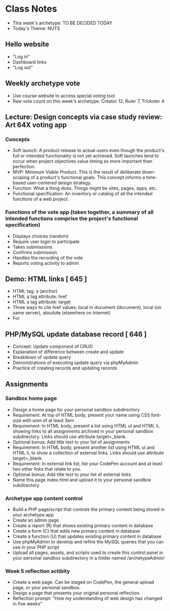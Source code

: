 # Class Notes
- This week's archetype: TO BE DECIDED TODAY
- Today's Theme: NUTS

## Hello website
- "Log in"
- Dashboard links
- "Log out"

## Weekly archetype vote
- Use course website to access special voting tool
- Raw vote count on this week's archetype: Creator 12, Ruler 7, Trickster 4

## Lecture: Design concepts via case study review: Art 64X voting app
### Concepts
- Soft launch: A product release to actual users even though the product's full or intended functionality is not yet achieved. Soft launches tend to occur when project objectives value timing as more important than perfection.
- MVP: Minimum Viable Product. This is the result of deliberate down-scoping of a product's functional goals. This concept informs a time-based user-centered design strategy.
- Function: What a thing does. Things might be sites, pages, apps, etc.
- Functional specification: An inventory or catalog of all the intended functions of a web project.
### Functions of the vote app (taken together, a summary of all intended functions comprise the project's functional specification)
- Displays choices (random)
- Require user login to participate
- Takes submissions
- Confirms submission
- Handles the recording of the vote
- Reports voting activity to admin

## Demo: HTML links [ 645 ]
- HTML tag: a (anchor)
- HTML a tag attribute: href
- HTML a tag attribute: target
- Three ways to cite href values: local in document (document), local (on same server), absolute (elsewhere on Internet)
- For 

## PHP/MySQL update database record [ 646 ]
- Concept: Update component of CRUD
- Explanation of difference between create and update
- Breakdown of update query
- Demonstrations of executing update query via phpMyAdmin
- Practice of creating records and updating records

## Assignments

### Sandbox home page
- Design a home page for your personal sandbox subdirectory
- Requirement: At top of HTML body, present your name using CSS font-size with uom of at least 3em 
- Requirement: In HTML body, present a list using HTML ul and HTML li, showing links to all assignments archived in your personal sandbox subdirectory.  Links should use attribute target=_blank.
- Optional bonus: Add title text to your list of assignments
- Requirement: In HTML body, present another list using HTML ul and HTML li, to show a collection of external links. Links should use attribute target=_blank.
- Requirement: In external link list, list your CodePen account and at least two other links that relate to you.
- Optional bonus: Add title text to your list of external links
- Name this page index.html and upload it to your personal sandbox subdirectory

### Archetype app content control
- Build a PHP page/script that controls the primary content being stored in your archetype app
- Create an admin page
- Create a report (R) that shows existing primary content in database
- Create a form (C) that adds new primary content in database
- Create a function (U) that updates existing primary content in database
- Use phpMyAdmin to develop and refine the MySQL queries that you can use in your PHP script
- Upload all pages, assets, and scripts used to create this control panel in your personal sandbox subdirectory in a folder named /archetypeAdmin/

### Week 5 reflection actibity
- Create a web page. Can be staged on CodePen, the general upload page, or your personal sandbox.
- Design a page that presents your original personal reflection.
- Reflection prompt: "How my understanding of web design has changed in five weeks"
 
